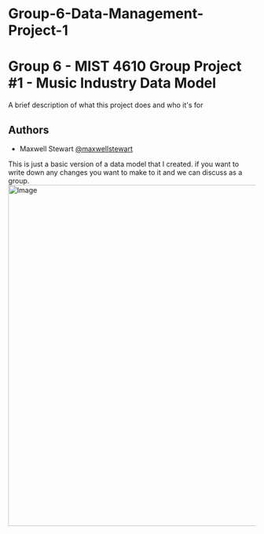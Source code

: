 # Group-6-Data-Management-Project-1
# Group 6 - MIST 4610 Group Project #1 - Music Industry Data Model

A brief description of what this project does and who it's for


## Authors

- Maxwell Stewart [@maxwellstewart](https://github.com/maxwellstewart)

This is just a basic version of a data model that I created. if you want to write down any changes you want to make to it and we can discuss as a group.
<img width="919" height="693" alt="Image" src="https://github.com/user-attachments/assets/77e2c9ee-9222-4f24-882c-487a7a8713c2" />
